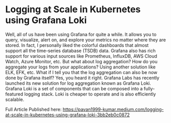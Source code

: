 # Logging at Scale in Kubernetes using Grafana Loki

Well, all of us have been using Grafana for quite a while. It allows you to query, visualize, alert on, and explore your metrics no matter where they are stored. In fact, I personally liked the colorful dashboards that almost support all the time-series database (TSDB) data. Grafana also has rich support for various input sources like Prometheus, InfluxDB, AWS Cloud Watch, Azure Monitor, etc. But what about log aggregation? How do you aggregate your logs from your applications? Using another solution like ELK, EFK, etc. What if I tell you that the log aggregation can also be now done by Grafana itself? Yes, you heard it right. Grafana Labs has recently launched its new solution for log aggregation known as Grafana Loki. Grafana Loki is a set of components that can be composed into a fully-featured logging stack. Loki is cheaper to operate and is also efficiently scalable.

Full Article Published here: https://pavan1999-kumar.medium.com/logging-at-scale-in-kubernetes-using-grafana-loki-3bb2eb0c0872
